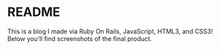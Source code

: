 # README

This is a blog I made via Ruby On Rails, JavaScript, HTML3, and CSS3! Below you'll find screenshots of the final product.


